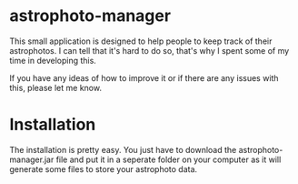 # astrophoto-manager

This small application is designed to help people to keep track of their astrophotos.
I can tell that it's hard to do so, that's why I spent some of my time in developing this.

If you have any ideas of how to improve it or if there are any issues with this, please let me know.

# Installation

The installation is pretty easy. You just have to download the astrophoto-manager.jar file and put it in a seperate folder on your computer as it will generate some files to store your astrophoto data.
